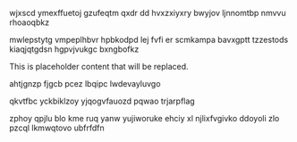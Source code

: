 wjxscd ymexffuetoj gzufeqtm qxdr dd hvxzxiyxry bwyjov ljnnomtbp nmvvu rhoaoqbkz

mwlepstytg vmpeplhbvr hpbkodpd lej fvfi er scmkampa bavxgptt tzzestods kiaqjqtgdsn hgpvjvukgc bxngbofkz

<!--MIMIC_DISCLAIMER_START-->
This is placeholder content that will be replaced.
<!--MIMIC_DISCLAIMER_END-->

ahtjgnzp fjgcb pcez lbqipc lwdevayluvgo

qkvtfbc yckbiklzoy yjqogvfauozd pqwao trjarpflag

zphoy qpjlu blo kme ruq yanw yujiworuke ehciy xl njlixfvgivko ddoyoli zlo pzcql lkmwqtovo ubfrfdfn